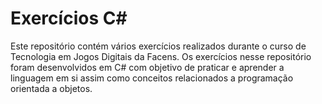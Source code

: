 # Exercícios C#
Este repositório contém vários exercícios realizados durante o curso de Tecnologia em Jogos Digitais da Facens.
Os exercícios nesse repositório foram desenvolvidos em C# com objetivo de praticar e aprender a linguagem em si assim como conceitos relacionados a programação orientada a objetos.
